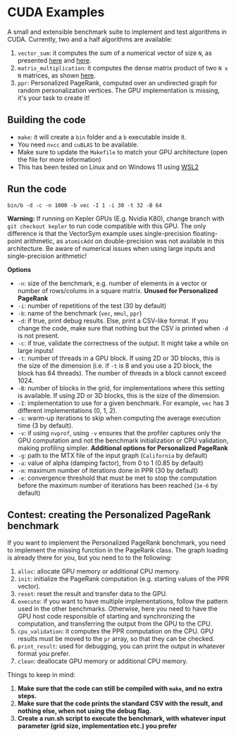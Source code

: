 # CUDA Examples
 
A small and extensible benchmark suite to implement and test algorithms in CUDA. 
Currently, two and a half algorithms are available:
1. `vector_sum`: it computes the sum of a numerical vector of size `N`, as presented [here](https://developer.download.nvidia.com/assets/cuda/files/reduction.pdf) and [here](https://developer.nvidia.com/blog/faster-parallel-reductions-kepler/).
2. `matrix_multiplication`: it computes the dense matrix product of two `N x N` matrices, as shown [here](https://docs.nvidia.com/cuda/cuda-c-programming-guide/index.html#shared-memory).
3. `ppr`: Personalized PageRank, computed over an undirected graph for random personalization vertices. The GPU implementation is missing, it's your task to create it!

## Building the code

* `make`: it will create a `bin` folder and a `b` executable inside it.
* You need `nvcc` and `cuBLAS` to be available.
* Make sure to update the `Makefile` to match your GPU architecture (open the file for more information)
* This has been tested on Linux and on Windows 11 using [WSL2](https://docs.nvidia.com/cuda/wsl-user-guide/index.html)

## Run the code

```
bin/b -d -c -n 1000 -b vec -I 1 -i 30 -t 32 -B 64
```

**Warning:** If running on Kepler GPUs (E.g. Nvidia K80), change branch with `git checkout kepler` to run code compatible with this GPU. The only difference is that the VectorSym example uses single-precision floating-point arithmetic, as `atomicAdd` on double-precision was not available in this architecture. Be aware of numerical issues when using large inputs and single-precision arithmetic! 

**Options**
* `-n`: size of the benchmark, e.g. number of elements in a vector or number of rows/colums in a square matrix. **Unused for Personalized PageRank**
* `-i`: number of repetitions of the test (30 by default)
* `-b`: name of the benchmark (`vec`, `mmul`, `ppr`)
* `-d`: if true, print debug results. Else, print a CSV-like format. If you change the code, make sure that nothing but the CSV is printed when `-d` is not present.
* `-c`: if true, validate the correctness of the output. It might take a while on large inputs!
* `-t`: number of threads in a GPU block. If using 2D or 3D blocks, this is the size of the dimension (i.e. if `-t` is 8 and you use a 2D block, the block has 64 threads). The number of threads in a block cannot exceed 1024.
* `-B`: number of blocks in the grid, for implementations where this setting is available. If using 2D or 3D blocks, this is the size of the dimension.
* `-I`: implementation to use for a given benchmark. For example, `vec` has 3 different implementations (0, 1, 2).
* `-s`: warm-up iterations to skip when computing the average execution time (3 by default).
* `-v`: if using `nvprof`, using `-v` ensures that the profiler captures only the GPU computation and not the benchmark initialization or CPU validation, making profiling simpler. 
**Additional options for Personalized PageRank**
* `-g`: path to the MTX file of the input graph (`California` by default)
* `-a`: value of alpha (damping factor), from 0 to 1 (0.85 by default)
* `-m`: maximum number of iterations done in PPR (30 by default)
* `-e`: convergence threshold that must be met to stop the computation before the maximum number of iterations has been reached (`1e-6` by default)


## Contest: creating the Personalized PageRank benchmark

If you want to implement the Personalized PageRank benchmark, you need to implement the missing function in the PageRank class. 
The graph loading is already there for you, but you need to to the following:
1. `alloc`: allocate GPU memory or additional CPU memory.
2. `init`: initialize the PageRank computation (e.g. starting values of the PPR vector).
3. `reset`: reset the result and transfer data to the GPU.
4. `execute`: if you want to have multiple implementations, follow the pattern used in the other benchmarks. 
Otherwise, here you need to have the GPU host code responsible of starting and synchronizing the computation, and transferring the output from the GPU to the CPU.
5. `cpu_validation`: it computes the PPR computation on the CPU. GPU results must be moved to the `pr` array, so that they can be checked.
6. `print_result`: used for debugging, you can print the output in whatever format you prefer.
7. `clean`: deallocate GPU memory or additional CPU memory.

Things to keep in mind:
1. **Make sure that the code can still be compiled with `make`, and no extra steps.**
2. **Make sure that the code prints the standard CSV with the result, and nothing else, when not using the debug flag.**
3. **Create a run.sh script to execute the benchmark, with whatever input parameter (grid size, implementation etc.) you prefer** 
